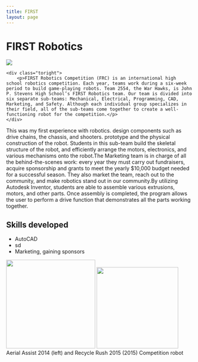 ```yaml
---
title: FIRST
layout: page
---
```

# FIRST Robotics

<div class="side-by-side">
    <div class="toleft">
        <img class="image" src="https://github.com/susan-z/susan-z.github.io/blob/master/img/robotheader.jpg?raw=true">
    </div>

    <div class="toright">
        <p>FIRST Robotics Competition (FRC) is an international high school robotics competition. Each year, teams work during a six-week period to build game-playing robots. Team 2554, the War Hawks, is John P. Stevens High School’s FIRST Robotics team. Our team is divided into six separate sub-teams: Mechanical, Electrical, Programming, CAD, Marketing, and Safety. Although each individual group specializes in their field, all of the sub-teams come together to create a well-functioning robot for the competition.</p>
    </div>
</div>

This was my first experience with robotics. 
design components such as drive chains, the chassis, and shooters. prototype and the physical construction of the robot. Students in this sub-team build the skeletal structure of the robot, and efficiently arrange the motors, electronics, and various mechanisms onto the robot.The Marketing team is in charge of all the behind-the-scenes work: every year they must carry out fundraisers, acquire sponsorship and grants to meet the yearly $10,000 budget needed for a successful season. They also market the team, reach out to the community, and make robotics stand out in our community.By utilizing Autodesk Inventor, students are able to assemble various extrusions, motors, and other parts. Once assembly is completed, the program allows the user to perform a drive function that demonstrates all the parts working together. 

<div class="side-by-side">
    <div class="toleft">
    <h2>Skills developed</h2>
        <ul>
            <li>AutoCAD</li>
            <li>sd</li>
            <li>Marketing, gaining sponsors</li>
        </ul>
    </div>
    <div class="toright">
    <img src="https://github.com/susan-z/susan-z.github.io/blob/master/img/warhawkspic1%20Cropped.jpg?raw=true" width="240"/> <img          src="https://github.com/susan-z/susan-z.github.io/blob/master/img/recyclerush.JPG?raw=true" width="220"/><figcaption    class="caption">Aerial Assist 2014 (left) and Recycle Rush 2015 (2015) Competition robot </figcaption>  
    </div>
</div>


